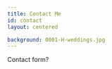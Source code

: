 ```yaml
---
title: Contact Me
id: contact
layout: centered

background: 0001-H-weddings.jpg
---
```


Contact form?

